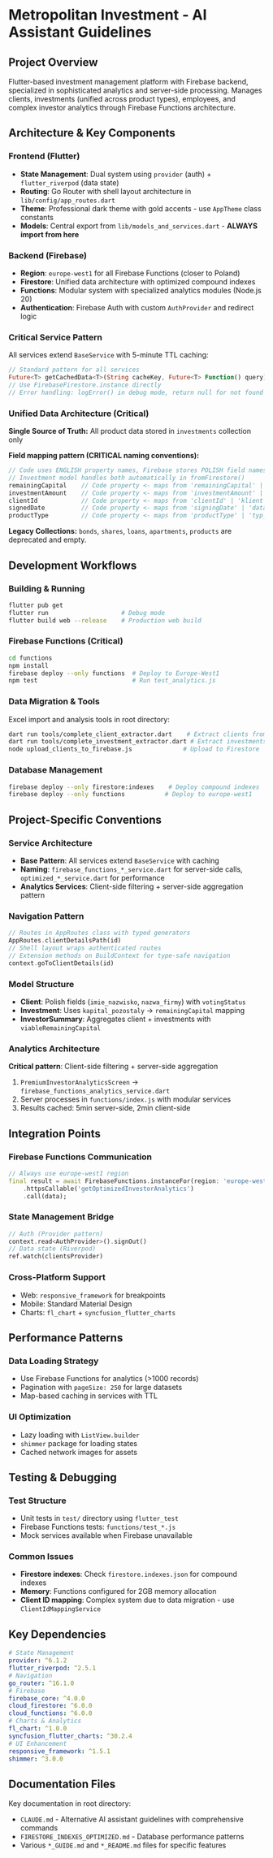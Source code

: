 # Metropolitan Investment - AI Assistant Guidelines

## Project Overview
Flutter-based investment management platform with Firebase backend, specialized in sophisticated analytics and server-side processing. Manages clients, investments (unified across product types), employees, and complex investor analytics through Firebase Functions architecture.

## Architecture & Key Components

### Frontend (Flutter)
- **State Management**: Dual system using `provider` (auth) + `flutter_riverpod` (data state)
- **Routing**: Go Router with shell layout architecture in `lib/config/app_routes.dart`
- **Theme**: Professional dark theme with gold accents - use `AppTheme` class constants
- **Models**: Central export from `lib/models_and_services.dart` - **ALWAYS import from here**

### Backend (Firebase)  
- **Region**: `europe-west1` for all Firebase Functions (closer to Poland)
- **Firestore**: Unified data architecture with optimized compound indexes
- **Functions**: Modular system with specialized analytics modules (Node.js 20)
- **Authentication**: Firebase Auth with custom `AuthProvider` and redirect logic

### Critical Service Pattern
All services extend `BaseService` with 5-minute TTL caching:
```dart
// Standard pattern for all services
Future<T> getCachedData<T>(String cacheKey, Future<T> Function() query)
// Use FirebaseFirestore.instance directly
// Error handling: logError() in debug mode, return null for not found
```

### Unified Data Architecture (Critical)
**Single Source of Truth:** All product data stored in `investments` collection only

**Field mapping pattern (CRITICAL naming conventions):**
```dart
// Code uses ENGLISH property names, Firebase stores POLISH field names (legacy + normalized)
// Investment model handles both automatically in fromFirestore()
remainingCapital    // Code property <- maps from 'remainingCapital' | 'kapital_pozostaly' | 'Kapital Pozostaly'
investmentAmount    // Code property <- maps from 'investmentAmount' | 'kwota_inwestycji' | 'Kwota_inwestycji'
clientId            // Code property <- maps from 'clientId' | 'klient' | 'ID_Klient'
signedDate          // Code property <- maps from 'signingDate' | 'data_podpisania' | 'Data_podpisania'
productType         // Code property <- maps from 'productType' | 'typ_produktu' | 'Typ_produktu'
```

**Legacy Collections:** `bonds`, `shares`, `loans`, `apartments`, `products` are deprecated and empty.

## Development Workflows

### Building & Running
```bash
flutter pub get
flutter run                    # Debug mode
flutter build web --release    # Production web build
```

### Firebase Functions (Critical)
```bash
cd functions
npm install
firebase deploy --only functions  # Deploy to Europe-West1
npm test                          # Run test_analytics.js
```

### Data Migration & Tools
Excel import and analysis tools in root directory:
```bash
dart run tools/complete_client_extractor.dart    # Extract clients from Excel
dart run tools/complete_investment_extractor.dart # Extract investments  
node upload_clients_to_firebase.js              # Upload to Firestore
```

### Database Management  
```bash
firebase deploy --only firestore:indexes    # Deploy compound indexes
firebase deploy --only functions           # Deploy to europe-west1
```

## Project-Specific Conventions

### Service Architecture
- **Base Pattern**: All services extend `BaseService` with caching
- **Naming**: `firebase_functions_*_service.dart` for server-side calls, `optimized_*_service.dart` for performance
- **Analytics Services**: Client-side filtering + server-side aggregation pattern

### Navigation Pattern
```dart
// Routes in AppRoutes class with typed generators
AppRoutes.clientDetailsPath(id)
// Shell layout wraps authenticated routes  
// Extension methods on BuildContext for type-safe navigation
context.goToClientDetails(id)
```

### Model Structure
- **Client**: Polish fields (`imie_nazwisko`, `nazwa_firmy`) with `votingStatus`
- **Investment**: Uses `kapital_pozostaly` → `remainingCapital` mapping
- **InvestorSummary**: Aggregates client + investments with `viableRemainingCapital`

### Analytics Architecture
**Critical pattern**: Client-side filtering + server-side aggregation
1. `PremiumInvestorAnalyticsScreen` → `firebase_functions_analytics_service.dart`
2. Server processes in `functions/index.js` with modular services
3. Results cached: 5min server-side, 2min client-side

## Integration Points

### Firebase Functions Communication
```dart
// Always use europe-west1 region
final result = await FirebaseFunctions.instanceFor(region: 'europe-west1')
    .httpsCallable('getOptimizedInvestorAnalytics')
    .call(data);
```

### State Management Bridge
```dart
// Auth (Provider pattern)
context.read<AuthProvider>().signOut()
// Data state (Riverpod)  
ref.watch(clientsProvider)
```

### Cross-Platform Support
- Web: `responsive_framework` for breakpoints
- Mobile: Standard Material Design
- Charts: `fl_chart` + `syncfusion_flutter_charts`

## Performance Patterns

### Data Loading Strategy
- Use Firebase Functions for analytics (>1000 records)
- Pagination with `pageSize: 250` for large datasets  
- Map-based caching in services with TTL

### UI Optimization
- Lazy loading with `ListView.builder`
- `shimmer` package for loading states
- Cached network images for assets

## Testing & Debugging

### Test Structure
- Unit tests in `test/` directory using `flutter_test`
- Firebase Functions tests: `functions/test_*.js`
- Mock services available when Firebase unavailable

### Common Issues
- **Firestore indexes**: Check `firestore.indexes.json` for compound indexes
- **Memory**: Functions configured for 2GB memory allocation
- **Client ID mapping**: Complex system due to data migration - use `ClientIdMappingService`

## Key Dependencies
```yaml
# State Management
provider: ^6.1.2
flutter_riverpod: ^2.5.1
# Navigation  
go_router: ^16.1.0
# Firebase
firebase_core: ^4.0.0
cloud_firestore: ^6.0.0
cloud_functions: ^6.0.0
# Charts & Analytics
fl_chart: ^1.0.0
syncfusion_flutter_charts: ^30.2.4
# UI Enhancement
responsive_framework: ^1.5.1
shimmer: ^3.0.0
```

## Documentation Files
Key documentation in root directory:
- `CLAUDE.md` - Alternative AI assistant guidelines with comprehensive commands
- `FIRESTORE_INDEXES_OPTIMIZED.md` - Database performance patterns
- Various `*_GUIDE.md` and `*_README.md` files for specific features
